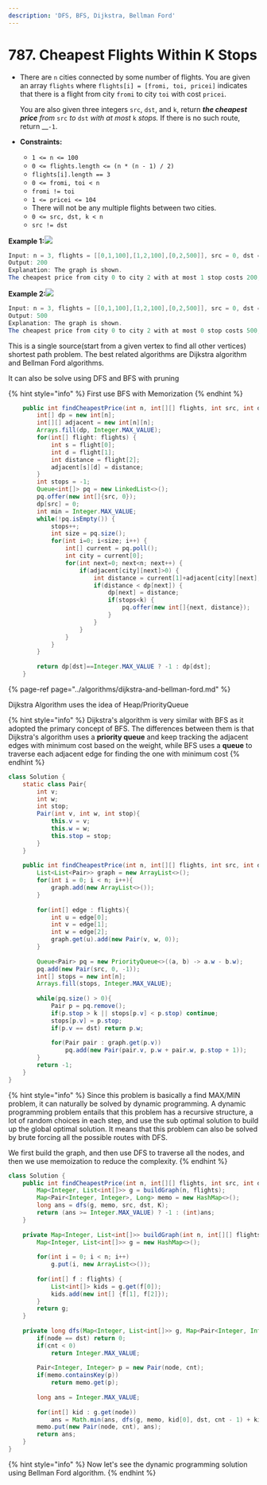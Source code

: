 ```yaml
---
description: 'DFS, BFS, Dijkstra, Bellman Ford'
---
```


# 787. Cheapest Flights Within K Stops

* There are `n` cities connected by some number of flights. You are given an array `flights` where `flights[i] = [fromi, toi, pricei]` indicates that there is a flight from city `fromi` to city `toi` with cost `pricei`.

  You are also given three integers `src`, `dst`, and `k`, return _**the cheapest price** from_ `src` _to_ `dst` _with at most_ `k` _stops._ If there is no such route, return __`-1`.

* **Constraints:**
  * `1 <= n <= 100`
  * `0 <= flights.length <= (n * (n - 1) / 2)`
  * `flights[i].length == 3`
  * `0 <= fromi, toi < n`
  * `fromi != toi`
  * `1 <= pricei <= 104`
  * There will not be any multiple flights between two cities.
  * `0 <= src, dst, k < n`
  * `src != dst`

**Example 1:**![](https://s3-lc-upload.s3.amazonaws.com/uploads/2018/02/16/995.png)

```java
Input: n = 3, flights = [[0,1,100],[1,2,100],[0,2,500]], src = 0, dst = 2, k = 1
Output: 200
Explanation: The graph is shown.
The cheapest price from city 0 to city 2 with at most 1 stop costs 200, as marked red in the picture.
```



**Example 2:**![](https://s3-lc-upload.s3.amazonaws.com/uploads/2018/02/16/995.png)

```java
Input: n = 3, flights = [[0,1,100],[1,2,100],[0,2,500]], src = 0, dst = 2, k = 0
Output: 500
Explanation: The graph is shown.
The cheapest price from city 0 to city 2 with at most 0 stop costs 500, as marked blue in the picture.
```

This is a single source\(start from a given vertex to find all other vertices\) shortest path problem. The best related algorithms are Dijkstra algorithm and Bellman Ford algorithms.

It can also be solve using DFS and BFS with pruning

{% hint style="info" %}
First use BFS with Memorization
{% endhint %}

```java
    public int findCheapestPrice(int n, int[][] flights, int src, int dst, int k) {
        int[] dp = new int[n];
        int[][] adjacent = new int[n][n];
        Arrays.fill(dp, Integer.MAX_VALUE);
        for(int[] flight: flights) {
            int s = flight[0];
            int d = flight[1];
            int distance = flight[2];
            adjacent[s][d] = distance;
        }
        int stops = -1;
        Queue<int[]> pq = new LinkedList<>();
        pq.offer(new int[]{src, 0});
        dp[src] = 0;
        int min = Integer.MAX_VALUE;
        while(!pq.isEmpty()) {
            stops++;
            int size = pq.size();
            for(int i=0; i<size; i++) {
                int[] current = pq.poll();
                int city = current[0];
                for(int next=0; next<n; next++) {
                    if(adjacent[city][next]>0) {
                        int distance = current[1]+adjacent[city][next];
                        if(distance < dp[next]) {
                            dp[next] = distance;
                            if(stops<k) {
                                pq.offer(new int[]{next, distance});
                            }
                        }
                    }                      
                }
            }
        }
        
        return dp[dst]==Integer.MAX_VALUE ? -1 : dp[dst];
    }
```

{% page-ref page="../algorithms/dijkstra-and-bellman-ford.md" %}

Dijkstra Algorithm uses the idea of Heap/PriorityQueue

{% hint style="info" %}
Dijkstra's algorithm is very similar with BFS as it adopted the primary concept of BFS. The differences between them is that Dijkstra's algorithm uses a **priority queue** and keep tracking the adjacent edges with minimum cost based on the weight, while BFS uses a **queue** to traverse each adjacent edge for finding the one with minimum cost
{% endhint %}

```java
class Solution {
    static class Pair{
        int v;
        int w;
        int stop;
        Pair(int v, int w, int stop){
            this.v = v;
            this.w = w;
            this.stop = stop;
        }
    }
    
    public int findCheapestPrice(int n, int[][] flights, int src, int dst, int k) {
        List<List<Pair>> graph = new ArrayList<>();
        for(int i = 0; i < n; i++){
            graph.add(new ArrayList<>());
        }
        
        for(int[] edge : flights){
            int u = edge[0];
            int v = edge[1];
            int w = edge[2];
            graph.get(u).add(new Pair(v, w, 0));
        }
        
        Queue<Pair> pq = new PriorityQueue<>((a, b) -> a.w - b.w);
        pq.add(new Pair(src, 0, -1));
        int[] stops = new int[n];
        Arrays.fill(stops, Integer.MAX_VALUE);
        
        while(pq.size() > 0){
            Pair p = pq.remove();
            if(p.stop > k || stops[p.v] < p.stop) continue;
            stops[p.v] = p.stop;
            if(p.v == dst) return p.w;
            
            for(Pair pair : graph.get(p.v))
                pq.add(new Pair(pair.v, p.w + pair.w, p.stop + 1));
        }
        return -1;
    }
}
```

{% hint style="info" %}
Since this problem is basically a find MAX/MIN problem, it can naturally be solved by dynamic programming. A dynamic programming problem entails that this problem has a recursive structure, a lot of random choices in each step, and use the sub optimal solution to build up the global optimal solution. It means that this problem  can also be solved by brute forcing all the possible routes with DFS.

We first build the graph, and then use DFS to traverse all the nodes, and then we use memoization to reduce the complexity.
{% endhint %}

```java
class Solution {
    public int findCheapestPrice(int n, int[][] flights, int src, int dst, int K) {
        Map<Integer, List<int[]>> g = buildGraph(n, flights);
        Map<Pair<Integer, Integer>, Long> memo = new HashMap<>();
        long ans = dfs(g, memo, src, dst, K);   
        return (ans >= Integer.MAX_VALUE) ? -1 : (int)ans;
    }
    
    private Map<Integer, List<int[]>> buildGraph(int n, int[][] flights) {
        Map<Integer, List<int[]>> g = new HashMap<>();
        
        for(int i = 0; i < n; i++) 
            g.put(i, new ArrayList<>());
        
        for(int[] f : flights) {
            List<int[]> kids = g.get(f[0]);
            kids.add(new int[] {f[1], f[2]});
        }
        return g;
    }
    
    private long dfs(Map<Integer, List<int[]>> g, Map<Pair<Integer, Integer>, Long> memo, int node, int dst, int cnt) {
        if(node == dst) return 0;
        if(cnt < 0) 
            return Integer.MAX_VALUE;
        
        Pair<Integer, Integer> p = new Pair(node, cnt);
        if(memo.containsKey(p)) 
            return memo.get(p);
        
        long ans = Integer.MAX_VALUE; 
        
        for(int[] kid : g.get(node)) 
            ans = Math.min(ans, dfs(g, memo, kid[0], dst, cnt - 1) + kid[1]);
        memo.put(new Pair(node, cnt), ans);
        return ans;
    }
}
```

{% hint style="info" %}
Now let's see the dynamic programming solution using Bellman Ford algorithm.
{% endhint %}

```java

```

